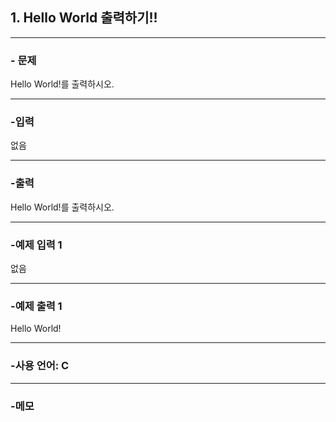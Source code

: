 ## 1. Hello World 출력하기!!

---

### - 문제

Hello World!를 출력하시오.

---


### -입력

없음

---

### -출력

Hello World!를 출력하시오.

---
 
### -예제 입력 1 

없음

---

### -예제 출력 1 

Hello World!

---

### -사용 언어: C

---

### -메모



